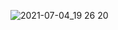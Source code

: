 ![2021-07-04_19 26 20](https://user-images.githubusercontent.com/57847892/124384055-40193900-dd02-11eb-8221-4068f08f3eb8.png)
